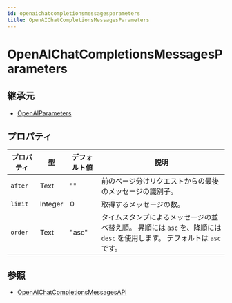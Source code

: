 ```yaml
---
id: openaichatcompletionsmessagesparameters
title: OpenAIChatCompletionsMessagesParameters
---
```


# OpenAIChatCompletionsMessagesParameters

## 継承元

- [OpenAIParameters](OpenAIParameters.md)

## プロパティ

| プロパティ   | 型       | デフォルト値 | 説明                                                                       |
| ------- | ------- | ------ | ------------------------------------------------------------------------ |
| `after` | Text    | ""     | 前のページ分けリクエストからの最後のメッセージの識別子。                                             |
| `limit` | Integer | 0      | 取得するメッセージの数。                                                             |
| `order` | Text    | "asc"  | タイムスタンプによるメッセージの並べ替え順。 昇順には `asc` を、降順には `desc` を使用します。 デフォルトは `asc` です。 |

## 参照

- [OpenAIChatCompletionsMessagesAPI](OpenAIChatCompletionsMessagesAPI.md)
